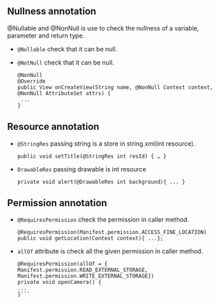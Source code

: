 

## Nullness annotation
   @Nullable and @NonNull is use to check the nullness of a variable, parameter and return type.
   
  * `@Nullable` check that it can be null.
  * `@NotNull` check that it can be null.

    ```
    @NonNull
    @Override
    public View onCreateView(String name, @NonNull Context context, @NonNull AttributeSet attrs) {
     ... 
    }
    ```

## Resource annotation

  * `@StringRes` passing string is a store in string.xml(int resource).
     ```
     public void setTitle(@StringRes int resId) { … }
     ```
     
  * `DrawableRes` passing drawable is int resource
     ```
     private void alert(@DrawableRes int background){ ... }
     ```

## Permission annotation

  * `@RequiresPermission` check the permission in caller method.
    ```
    @RequiresPermission(Manifest.permission.ACCESS_FINE_LOCATION)
    public void getLocation(Context context){ ...};
    ```
    
  * `allOf` attribute is check all the given permission in caller method.
     ```
    @RequiresPermission(allOf = {
    Manifest.permission.READ_EXTERNAL_STORAGE,
    Manifest.permission.WRITE_EXTERNAL_STORAGE})
    private void openCamera() {
    ...
    }```








